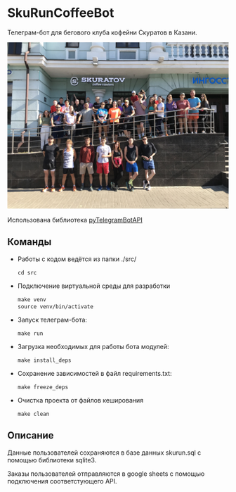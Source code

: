 # SkuRunCoffeeBot

Телеграм-бот для бегового клуба кофейни Скуратов в Казани.

![photo](./img/IMG_7981.JPG)

Использована библиотека [pyTelegramBotAPI](https://pypi.org/project/pyTelegramBotAPI/)


## Команды

+ Работы с кодом ведётся из папки ./src/

      cd src

+ Подключение виртуальной среды для разработки

      make venv
      source venv/bin/activate

+ Запуск телеграм-бота:

      make run

+ Загрузка необходимых для работы бота модулей:

      make install_deps

+ Сохранение зависимостей в файл requirements.txt:

      make freeze_deps

+ Очистка проекта от файлов кеширования

      make clean


## Описание

Данные пользователей сохраняются в базе данных skurun.sql с помощью библиотеки sqlite3.

Заказы пользователей отправляются в google sheets с помощью подключения соответстующего API.
